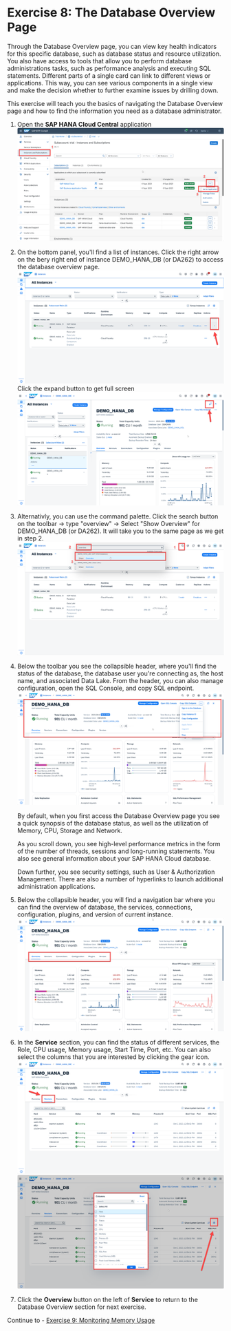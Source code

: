 # Exercise 8: The Database Overview Page


Through the Database Overview page, you can view key health indicators for this specific database, such as database status and resource utilization. You also have access to tools that allow you to perform database administrations tasks, such as performance analysis and executing SQL statements. Different parts of a single card can link to different views or applications. This way, you can see various components in a single view and make the decision whether to further examine issues by drilling down.

This exercise will teach you the basics of navigating the Database Overview page and how to find the information you need as a database administrator.

1. Open the **SAP HANA Cloud Central** application
    <kbd>
    ![](./images/1.png)
    </kbd>
2. On the bottom panel, you'll find a list of instances. Click the right arrow on the bery right end of instance DEMO_HANA_DB (or DA262) to access the database overview page.
    <kbd>
    ![](./images/2.png)
    </kbd>
    Click the expand button to get full screen
    <kbd>
    ![](./images/3.png)
    </kbd>

3. Alternativly, you can use the command palette. Click the search button on the toolbar -> type "overview" -> Select "Show Overview" for DEMO_HANA_DB (or DA262). It will take you to the same page as we get in step 2.
   <kbd>
    ![](./images/5.png)
    </kbd>
4. Below the toolbar you see the collapsible header, where you'll find the status of the database, the database user you're connecting as, the host name, and associated Data Lake. From the header, you can also manage configuration, open the SQL Console, and copy SQL endpoint. 
    <kbd>
    ![](./images/4.png)
    </kbd>

    By default, when you first access the Database Overview page you see a quick synopsis of the database status, as well as the utilization of Memory, CPU, Storage and Network.
    
    As you scroll down, you see high-level performance metrics in the form of the number of threads, sessions and long-running statements. You also see general information about your SAP HANA Cloud database.
    
    Down further, you see security settings, such as User & Authorization Management. There are also a number of hyperlinks to launch additional administration applications.

5. Below the collapsible header, you will find a navigation bar where you can find the overview of database, the services, connections, configuration, plugins, and version of current instance.
    <kbd>
    ![](./images/6.png)
    </kbd>

6. In the **Service** section, you can find the status of different services, the Role, CPU usage, Memory usage, Start Time, Port, etc. You can also select the columns that you are interested by clicking the gear icon.
    <kbd>
    ![](./images/7.png)
    </kbd>
    <kbd>
    ![](./images/8.png)
    </kbd>
7. Click the **Overview** button on the left of **Service** to return to the Database Overview section for next exercise.
   
Continue to - [Exercise 9: Monitoring Memory Usage](../ex9-Memory/README.md)
